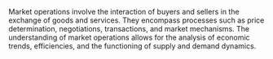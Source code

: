 

Market operations involve the interaction of buyers and sellers in the exchange of goods and services. They encompass processes such as price determination, negotiations, transactions, and market mechanisms. The understanding of market operations allows for the analysis of economic trends, efficiencies, and the functioning of supply and demand dynamics.

